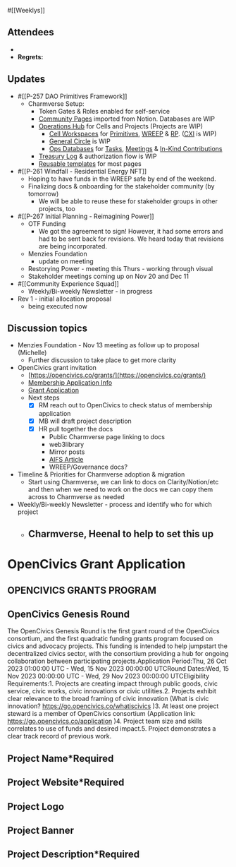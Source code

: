 #[[Weeklys]] 
## Attendees
- 
- **Regrets:** 

## Updates 
- #[[P-257 DAO Primitives Framework]]
	- Charmverse Setup:
		- Token Gates & Roles enabled for self-service
		- [Community Pages](https://app.charmverse.io/superbenefit/community-8590899773427281) imported from Notion. Databases are WIP
		- [Operations Hub](https://app.charmverse.io/superbenefit/operations-3194154502667774) for Cells and Projects (Projects are WIP)
			- [Cell Workspaces](https://app.charmverse.io/superbenefit/cell-workspaces-609444779097027) for  [Primitives](https://app.charmverse.io/superbenefit/dao-primitives-cell-5341599309931386), [WREEP](https://app.charmverse.io/superbenefit/wreep-cell-12652973316398541) & [RP](https://app.charmverse.io/superbenefit/reimagining-power-cell-49519327973374416). ([CXI](https://app.charmverse.io/superbenefit/community-experience-cell-18818009851697104) is WIP)
			- [General Circle](https://app.charmverse.io/superbenefit/general-circle-1065337551354244) is WIP
			- [Ops Databases](https://app.charmverse.io/superbenefit/ops-databases-014266549665047146) for [Tasks](https://app.charmverse.io/superbenefit/operational-tasks-9523209970867428), [Meetings](https://app.charmverse.io/superbenefit/operational-meetings-059769870862250274) & [In-Kind Contributions](https://app.charmverse.io/superbenefit/in-kind-contributions-26808141817358866)
		-  [Treasury Log](https://app.charmverse.io/superbenefit/treasury-log-superbenefit-eth-21962092310353531) & authorization flow is WIP
		- [Reusable templates](https://app.charmverse.io/superbenefit/charmverse-templates-244289220874357) for most pages
- #[[P-261 Windfall - Residential Energy NFT]]
	- Hoping to have funds in the WREEP safe by end of the weekend. 
	- Finalizing docs & onboarding for the stakeholder community (by tomorrow)
		- We will be able to reuse these for stakeholder groups in other projects, too
- #[[P-267 Initial Planning - Reimagining Power]]
	- OTF Funding
		- We got the agreement to sign! However, it had some errors and had to be sent back for revisions. We heard today that revisions are being incorporated.
	- Menzies Foundation
		- update on meeting 
	- Restorying Power - meeting this Thurs - working through visual
	- Stakeholder meetings coming up on Nov 20 and Dec 11
- #[[Community Experience Squad]] 
	- Weekly/Bi-weekly Newsletter - in progress
- Rev 1 - initial allocation proposal
	- being executed now

## Discussion topics
- Menzies Foundation - Nov 13 meeting as follow up to proposal (Michelle)
	- Further discussion to take place to get more clarity
- OpenCivics grant invitation
	- [https://opencivics.co/grants/](https://opencivics.co/grants/) 
	- [Membership Application Info](https://opencivics.notion.site/About-Membership-c66d4b59c95945f8a09ee80d19cecea5)
	- [Grant Application](https://go.opencivics.co/genesisroundapplication)
	- Next steps
		- [x] RM reach out to OpenCivics to check status of membership application
		- [x] MB will draft project description
		- [x] HR pull together the docs
			- Public Charmverse page linking to docs
			- web3library
			- Mirror posts
			- [AIFS Article](https://superbenefit.mirror.xyz/Gx_rXSPOyt2sydHwlStfbrgVqYt6P3k5huT3xyZAolo)
			- WREEP/Governance docs?
- Timeline & Priorities for Charmverse adoption & migration
	- Start using Charmverse, we can link to docs on Clarity/Notion/etc and then when we need to work on the docs we can copy them across to Charmverse as needed
- Weekly/Bi-weekly Newsletter - process and identify who for which project
	- Charmverse, Heenal to help to set this up
		- 


# OpenCivics Grant Application
## OPENCIVICS GRANTS PROGRAM
## OpenCivics Genesis Round
The OpenCivics Genesis Round is the first grant round of the OpenCivics consortium, and the first quadratic funding grants program focused on civics and advocacy projects. This funding is intended to help jumpstart the decentralized civics sector, with the consortium providing a hub for ongoing collaboration between participating projects.Application Period:Thu, 26 Oct 2023 01:00:00 UTC - Wed, 15 Nov 2023 00:00:00 UTCRound Dates:Wed, 15 Nov 2023 00:00:00 UTC - Wed, 29 Nov 2023 00:00:00 UTCEligibility Requirements:1. Projects are creating impact through public goods, civic service, civic works, civic innovations or civic utilities.2. Projects exhibit clear relevance to the broad framing of civic innovation (What is civic innovation? https://go.opencivics.co/whatiscivics )3. At least one project steward is a member of OpenCivics consortium (Application link: https://go.opencivics.co/application )4. Project team size and skills correlates to use of funds and desired impact.5. Project demonstrates a clear track record of previous work.

## Project Name*Required

## Project Website*Required

## Project Logo

## Project Banner
## 
## Project Description*Required